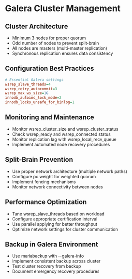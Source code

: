# Galera Cluster Management

## Cluster Architecture
- Minimum 3 nodes for proper quorum
- Odd number of nodes to prevent split-brain
- All nodes are masters (multi-master replication)
- Synchronous replication ensures data consistency

## Configuration Best Practices
```ini
# Essential Galera settings
wsrep_slave_threads=4
wsrep_retry_autocommit=3
wsrep_max_ws_size=1G
innodb_autoinc_lock_mode=2
innodb_locks_unsafe_for_binlog=1
```

## Monitoring and Maintenance
- Monitor wsrep_cluster_size and wsrep_cluster_status
- Check wsrep_ready and wsrep_connected status
- Monitor replication lag with wsrep_local_recv_queue
- Implement automated node recovery procedures

## Split-Brain Prevention
- Use proper network architecture (multiple network paths)
- Configure pc.weight for weighted quorum
- Implement fencing mechanisms
- Monitor network connectivity between nodes

## Performance Optimization
- Tune wsrep_slave_threads based on workload
- Configure appropriate certification interval
- Use parallel applying for better throughput
- Optimize network settings for cluster communication

## Backup in Galera Environment
- Use mariabackup with --galera-info
- Implement consistent backup across cluster
- Test cluster recovery from backup
- Document emergency recovery procedures